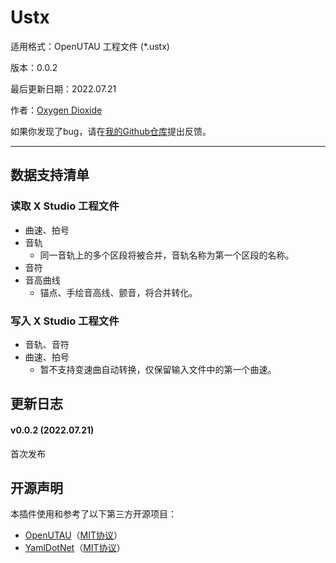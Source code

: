# Ustx

适用格式：OpenUTAU 工程文件 (*.ustx)

版本：0.0.2

最后更新日期：2022.07.21

作者：[Oxygen Dioxide](https://github.com/oxygen-dioxide/opensvip/issues)

如果你发现了bug，请在[我的Github仓库](https://github.com/oxygen-dioxide/opensvip/issues)提出反馈。

-----

## 数据支持清单

### 读取 X Studio 工程文件
* 曲速、拍号
* 音轨
  * 同一音轨上的多个区段将被合并，音轨名称为第一个区段的名称。
* 音符
* 音高曲线
  * 锚点、手绘音高线、颤音，将合并转化。

### 写入 X Studio 工程文件
* 音轨、音符
* 曲速、拍号
  * 暂不支持变速曲自动转换，仅保留输入文件中的第一个曲速。

## 更新日志

#### v0.0.2 (2022.07.21)

首次发布

## 开源声明

本插件使用和参考了以下第三方开源项目：

* [OpenUTAU](https://github.com/stakira/OpenUtau)（[MIT协议](https://github.com/stakira/OpenUtau/blob/master/LICENSE.txt)）
* [YamlDotNet](https://github.com/aaubry/YamlDotNet)（[MIT协议](https://github.com/aaubry/YamlDotNet/blob/master/LICENSE.txt)）

